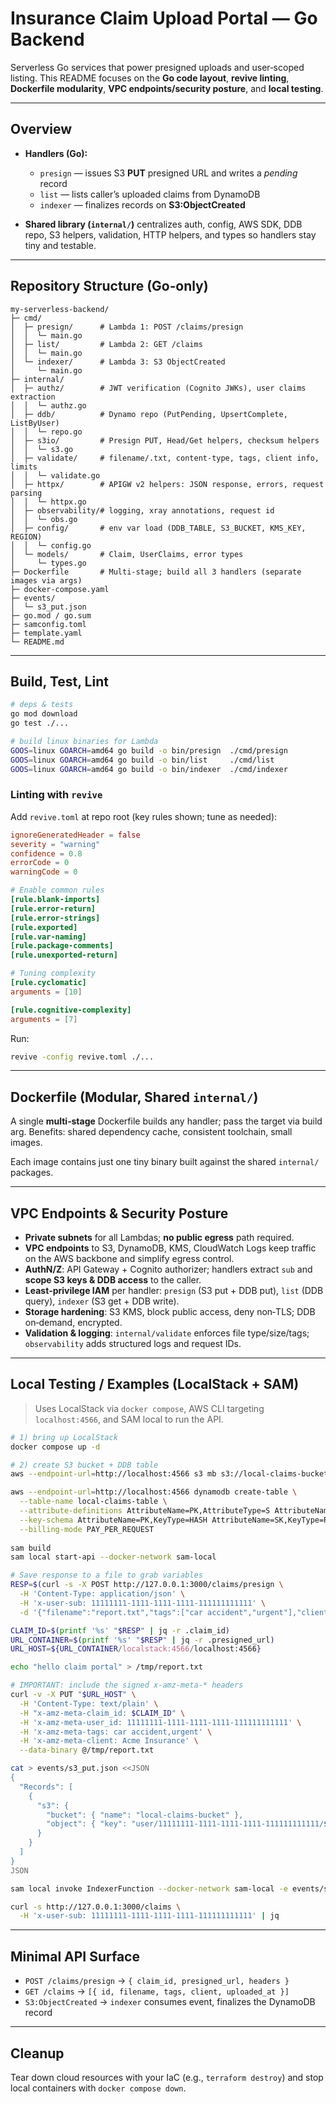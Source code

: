 # Insurance Claim Upload Portal — Go Backend

Serverless Go services that power presigned uploads and user‑scoped listing. This README focuses on the **Go code layout**, **revive linting**, **Dockerfile modularity**, **VPC endpoints/security posture**, and **local testing**.

---

## Overview

* **Handlers (Go):**

  * `presign` — issues S3 **PUT** presigned URL and writes a *pending* record
  * `list` — lists caller’s uploaded claims from DynamoDB
  * `indexer` — finalizes records on **S3\:ObjectCreated**
* **Shared library (`internal/`)** centralizes auth, config, AWS SDK, DDB repo, S3 helpers, validation, HTTP helpers, and types so handlers stay tiny and testable.

---

## Repository Structure (Go‑only)

```
my-serverless-backend/
├─ cmd/
│  ├─ presign/      # Lambda 1: POST /claims/presign
│  │  └─ main.go
│  ├─ list/         # Lambda 2: GET /claims
│  │  └─ main.go
│  └─ indexer/      # Lambda 3: S3 ObjectCreated
│     └─ main.go
├─ internal/
│  ├─ authz/        # JWT verification (Cognito JWKs), user claims extraction
│  │  └─ authz.go
│  ├─ ddb/          # Dynamo repo (PutPending, UpsertComplete, ListByUser)
│  │  └─ repo.go
│  ├─ s3io/         # Presign PUT, Head/Get helpers, checksum helpers
│  │  └─ s3.go
│  ├─ validate/     # filename/.txt, content-type, tags, client info, limits
│  │  └─ validate.go
│  ├─ httpx/        # APIGW v2 helpers: JSON response, errors, request parsing
│  │  └─ httpx.go
│  ├─ observability/# logging, xray annotations, request id
│  │  └─ obs.go
│  ├─ config/       # env var load (DDB_TABLE, S3_BUCKET, KMS_KEY, REGION)
│  │  └─ config.go
│  └─ models/       # Claim, UserClaims, error types
│     └─ types.go
├─ Dockerfile       # Multi-stage; build all 3 handlers (separate images via args)
├─ docker-compose.yaml
├─ events/
│  └─ s3_put.json
├─ go.mod / go.sum
├─ samconfig.toml
├─ template.yaml
└─ README.md
```

---

## Build, Test, Lint

```bash
# deps & tests
go mod download
go test ./...

# build linux binaries for Lambda
GOOS=linux GOARCH=amd64 go build -o bin/presign  ./cmd/presign
GOOS=linux GOARCH=amd64 go build -o bin/list     ./cmd/list
GOOS=linux GOARCH=amd64 go build -o bin/indexer  ./cmd/indexer
```

### Linting with `revive`

Add `revive.toml` at repo root (key rules shown; tune as needed):

```toml
ignoreGeneratedHeader = false
severity = "warning"
confidence = 0.8
errorCode = 0
warningCode = 0

# Enable common rules
[rule.blank-imports]
[rule.error-return]
[rule.error-strings]
[rule.exported]
[rule.var-naming]
[rule.package-comments]
[rule.unexported-return]

# Tuning complexity
[rule.cyclomatic]
arguments = [10]

[rule.cognitive-complexity]
arguments = [7]
```

Run:

```bash
revive -config revive.toml ./...
```

---

## Dockerfile (Modular, Shared `internal/`)

A single **multi‑stage** Dockerfile builds any handler; pass the target via build arg. Benefits: shared dependency cache, consistent toolchain, small images.

Each image contains just one tiny binary built against the shared `internal/` packages.

---

## VPC Endpoints & Security Posture

* **Private subnets** for all Lambdas; **no public egress** path required.
* **VPC endpoints** to S3, DynamoDB, KMS, CloudWatch Logs keep traffic on the AWS backbone and simplify egress control.
* **AuthN/Z**: API Gateway + Cognito authorizer; handlers extract `sub` and **scope S3 keys & DDB access** to the caller.
* **Least‑privilege IAM** per handler: `presign` (S3 put + DDB put), `list` (DDB query), `indexer` (S3 get + DDB write).
* **Storage hardening**: S3 KMS, block public access, deny non‑TLS; DDB on‑demand, encrypted.
* **Validation & logging**: `internal/validate` enforces file type/size/tags; `observability` adds structured logs and request IDs.

---

## Local Testing / Examples (LocalStack + SAM)

> Uses LocalStack via `docker compose`, AWS CLI targeting `localhost:4566`, and SAM local to run the API.

```bash
# 1) bring up LocalStack
docker compose up -d

# 2) create S3 bucket + DDB table
aws --endpoint-url=http://localhost:4566 s3 mb s3://local-claims-bucket

aws --endpoint-url=http://localhost:4566 dynamodb create-table \
  --table-name local-claims-table \
  --attribute-definitions AttributeName=PK,AttributeType=S AttributeName=SK,AttributeType=S \
  --key-schema AttributeName=PK,KeyType=HASH AttributeName=SK,KeyType=RANGE \
  --billing-mode PAY_PER_REQUEST
 
sam build 
sam local start-api --docker-network sam-local

# Save response to a file to grab variables
RESP=$(curl -s -X POST http://127.0.0.1:3000/claims/presign \
  -H 'Content-Type: application/json' \
  -H 'x-user-sub: 11111111-1111-1111-1111-111111111111' \
  -d '{"filename":"report.txt","tags":["car accident","urgent"],"client":"Acme Insurance","content_type":"text/plain"}')

CLAIM_ID=$(printf '%s' "$RESP" | jq -r .claim_id)
URL_CONTAINER=$(printf '%s' "$RESP" | jq -r .presigned_url)
URL_HOST=${URL_CONTAINER/localstack:4566/localhost:4566}

echo "hello claim portal" > /tmp/report.txt

# IMPORTANT: include the signed x-amz-meta-* headers
curl -v -X PUT "$URL_HOST" \
  -H 'Content-Type: text/plain' \
  -H "x-amz-meta-claim_id: $CLAIM_ID" \
  -H 'x-amz-meta-user_id: 11111111-1111-1111-1111-111111111111' \
  -H 'x-amz-meta-tags: car accident,urgent' \
  -H 'x-amz-meta-client: Acme Insurance' \
  --data-binary @/tmp/report.txt

cat > events/s3_put.json <<JSON
{
  "Records": [
    {
      "s3": {
        "bucket": { "name": "local-claims-bucket" },
        "object": { "key": "user/11111111-1111-1111-1111-111111111111/${CLAIM_ID}.txt" }
      }
    }
  ]
}
JSON

sam local invoke IndexerFunction --docker-network sam-local -e events/s3_put.json

curl -s http://127.0.0.1:3000/claims \
  -H 'x-user-sub: 11111111-1111-1111-1111-111111111111' | jq
```

---

## Minimal API Surface

* `POST /claims/presign` → `{ claim_id, presigned_url, headers }`
* `GET /claims` → `[{ id, filename, tags, client, uploaded_at }]`
* `S3:ObjectCreated` → `indexer` consumes event, finalizes the DynamoDB record

---

## Cleanup

Tear down cloud resources with your IaC (e.g., `terraform destroy`) and stop local containers with `docker compose down`.
